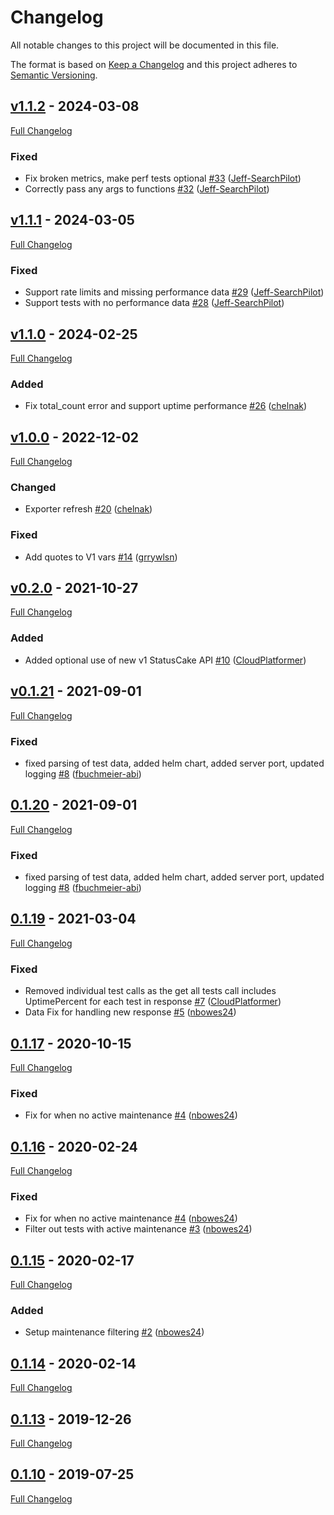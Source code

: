 <!-- markdownlint-disable MD024 -->
# Changelog

All notable changes to this project will be documented in this file.

The format is based on [Keep a Changelog](http://keepachangelog.com/en/1.0.0/) and this project adheres to [Semantic Versioning](http://semver.org).

## [v1.1.2](https://github.com/chelnak/status-cake-exporter/tree/v1.1.2) - 2024-03-08

[Full Changelog](https://github.com/chelnak/status-cake-exporter/compare/v1.1.1...v1.1.2)

### Fixed

- Fix broken metrics, make perf tests optional [#33](https://github.com/chelnak/status-cake-exporter/pull/33) ([Jeff-SearchPilot](https://github.com/Jeff-SearchPilot))
- Correctly pass any args to functions [#32](https://github.com/chelnak/status-cake-exporter/pull/32) ([Jeff-SearchPilot](https://github.com/Jeff-SearchPilot))

## [v1.1.1](https://github.com/chelnak/status-cake-exporter/tree/v1.1.1) - 2024-03-05

[Full Changelog](https://github.com/chelnak/status-cake-exporter/compare/v1.1.0...v1.1.1)

### Fixed

- Support rate limits and missing performance data [#29](https://github.com/chelnak/status-cake-exporter/pull/29) ([Jeff-SearchPilot](https://github.com/Jeff-SearchPilot))
- Support tests with no performance data [#28](https://github.com/chelnak/status-cake-exporter/pull/28) ([Jeff-SearchPilot](https://github.com/Jeff-SearchPilot))

## [v1.1.0](https://github.com/chelnak/status-cake-exporter/tree/v1.1.0) - 2024-02-25

[Full Changelog](https://github.com/chelnak/status-cake-exporter/compare/v1.0.0...v1.1.0)

### Added

- Fix total_count error and support uptime performance [#26](https://github.com/chelnak/status-cake-exporter/pull/26) ([chelnak](https://github.com/chelnak))

## [v1.0.0](https://github.com/chelnak/status-cake-exporter/tree/v1.0.0) - 2022-12-02

[Full Changelog](https://github.com/chelnak/status-cake-exporter/compare/v0.2.0...v1.0.0)

### Changed
- Exporter refresh [#20](https://github.com/chelnak/status-cake-exporter/pull/20) ([chelnak](https://github.com/chelnak))

### Fixed

- Add quotes to V1 vars [#14](https://github.com/chelnak/status-cake-exporter/pull/14) ([grrywlsn](https://github.com/grrywlsn))

## [v0.2.0](https://github.com/chelnak/status-cake-exporter/tree/v0.2.0) - 2021-10-27

[Full Changelog](https://github.com/chelnak/status-cake-exporter/compare/v0.1.21...v0.2.0)

### Added

- Added optional use of new v1 StatusCake API [#10](https://github.com/chelnak/status-cake-exporter/pull/10) ([CloudPlatformer](https://github.com/CloudPlatformer))

## [v0.1.21](https://github.com/chelnak/status-cake-exporter/tree/v0.1.21) - 2021-09-01

[Full Changelog](https://github.com/chelnak/status-cake-exporter/compare/0.1.20...v0.1.21)

### Fixed

- fixed parsing of test data, added helm chart, added server port, updated logging [#8](https://github.com/chelnak/status-cake-exporter/pull/8) ([fbuchmeier-abi](https://github.com/fbuchmeier-abi))

## [0.1.20](https://github.com/chelnak/status-cake-exporter/tree/0.1.20) - 2021-09-01

[Full Changelog](https://github.com/chelnak/status-cake-exporter/compare/0.1.19...0.1.20)

### Fixed

- fixed parsing of test data, added helm chart, added server port, updated logging [#8](https://github.com/chelnak/status-cake-exporter/pull/8) ([fbuchmeier-abi](https://github.com/fbuchmeier-abi))

## [0.1.19](https://github.com/chelnak/status-cake-exporter/tree/0.1.19) - 2021-03-04

[Full Changelog](https://github.com/chelnak/status-cake-exporter/compare/0.1.17...0.1.19)

### Fixed

- Removed individual test calls as the get all tests call includes UptimePercent for each test in response [#7](https://github.com/chelnak/status-cake-exporter/pull/7) ([CloudPlatformer](https://github.com/CloudPlatformer))
- Data Fix for handling new response [#5](https://github.com/chelnak/status-cake-exporter/pull/5) ([nbowes24](https://github.com/nbowes24))

## [0.1.17](https://github.com/chelnak/status-cake-exporter/tree/0.1.17) - 2020-10-15

[Full Changelog](https://github.com/chelnak/status-cake-exporter/compare/0.1.16...0.1.17)

### Fixed

- Fix for when no active maintenance [#4](https://github.com/chelnak/status-cake-exporter/pull/4) ([nbowes24](https://github.com/nbowes24))

## [0.1.16](https://github.com/chelnak/status-cake-exporter/tree/0.1.16) - 2020-02-24

[Full Changelog](https://github.com/chelnak/status-cake-exporter/compare/0.1.15...0.1.16)

### Fixed

- Fix for when no active maintenance [#4](https://github.com/chelnak/status-cake-exporter/pull/4) ([nbowes24](https://github.com/nbowes24))
- Filter out tests with active maintenance [#3](https://github.com/chelnak/status-cake-exporter/pull/3) ([nbowes24](https://github.com/nbowes24))

## [0.1.15](https://github.com/chelnak/status-cake-exporter/tree/0.1.15) - 2020-02-17

[Full Changelog](https://github.com/chelnak/status-cake-exporter/compare/0.1.14...0.1.15)

### Added

- Setup maintenance filtering [#2](https://github.com/chelnak/status-cake-exporter/pull/2) ([nbowes24](https://github.com/nbowes24))

## [0.1.14](https://github.com/chelnak/status-cake-exporter/tree/0.1.14) - 2020-02-14

[Full Changelog](https://github.com/chelnak/status-cake-exporter/compare/0.1.13...0.1.14)

## [0.1.13](https://github.com/chelnak/status-cake-exporter/tree/0.1.13) - 2019-12-26

[Full Changelog](https://github.com/chelnak/status-cake-exporter/compare/0.1.10...0.1.13)

## [0.1.10](https://github.com/chelnak/status-cake-exporter/tree/0.1.10) - 2019-07-25

[Full Changelog](https://github.com/chelnak/status-cake-exporter/compare/01d8fe4687dee91716b43596add1d4ba78fb28be...0.1.10)
